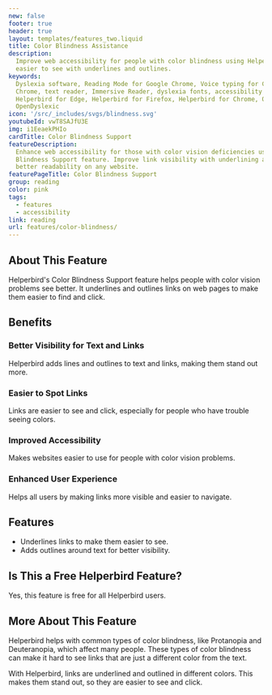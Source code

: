 ```yaml
---
new: false
footer: true
header: true
layout: templates/features_two.liquid
title: Color Blindness Assistance
description:
  Improve web accessibility for people with color blindness using Helperbird. Make links and text
  easier to see with underlines and outlines.
keywords:
  Dyslexia software, Reading Mode for Google Chrome, Voice typing for Chrome, Text to speech for
  Chrome, text reader, Immersive Reader, dyslexia fonts, accessibility software, dyslexia software,
  Helperbird for Edge, Helperbird for Firefox, Helperbird for Chrome, Opendyslexic for Chrome,
  OpenDyslexic
icon: '/src/_includes/svgs/blindness.svg'
youtubeId: vwT8SAJfU3E
img: i1EeaekPHIo
cardTitle: Color Blindness Support
featureDescription:
  Enhance web accessibility for those with color vision deficiencies using Helperbird's Color
  Blindness Support feature. Improve link visibility with underlining and stroking, and benefit from
  better readability on any website.
featurePageTitle: Color Blindness Support
group: reading
color: pink
tags:
  - features
  - accessibility
link: reading
url: features/color-blindness/
---
```


## About This Feature

Helperbird's Color Blindness Support feature helps people with color vision problems see better. It
underlines and outlines links on web pages to make them easier to find and click.

## Benefits

### Better Visibility for Text and Links

Helperbird adds lines and outlines to text and links, making them stand out more.

### Easier to Spot Links

Links are easier to see and click, especially for people who have trouble seeing colors.

### Improved Accessibility

Makes websites easier to use for people with color vision problems.

### Enhanced User Experience

Helps all users by making links more visible and easier to navigate.

## Features

- Underlines links to make them easier to see.
- Adds outlines around text for better visibility.

## Is This a Free Helperbird Feature?

Yes, this feature is free for all Helperbird users.

## More About This Feature

Helperbird helps with common types of color blindness, like Protanopia and Deuteranopia, which
affect many people. These types of color blindness can make it hard to see links that are just a
different color from the text.

With Helperbird, links are underlined and outlined in different colors. This makes them stand out,
so they are easier to see and click.
